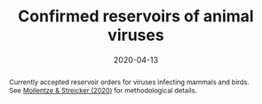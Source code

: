 ---
title: "Confirmed reservoirs of animal viruses"
authors:
- Nardus Mollentze
- Daniel Streicker
date: "2020-04-13"

# Schedule page publish date (NOT publication's date).
publishDate: "2020-04-13T00:00:00Z"

# Associated publications:
link_publications:
- "[Mollentze & Streicker (2020). Viral Zoonotic Risk Is Homogenous among Taxonomic Orders of Mammalian and Avian Reservoir Hosts.](/publication/2020/zoonotic_reservoirs)"

# Associated Projects (optional, untested).
#   Simply enter your project's folder or file name without extension.
#   Otherwise, set `projects: []`.
projects: []

# Link to raw data:
raw_data: https://doi.org/10.5281/zenodo.3516613

# Brief description:
abstract: "Currently accepted reservoir orders for viruses infecting mammals and birds. See [Mollentze & Streicker (2020)](https://doi.org/10.1073/pnas.1919176117) for methodological details." 

# Shorter summary for overview pages:
summary: "Currently accepted reservoir orders for viruses infecting mammals and birds."

# A data file to display (optional):
#   Note that the *number* of columns named determines how many columns are loaded
#   "filter_columns" specifies the indices of columns which should be present in the "filter records" pane, starting at 0
csv_file: "/csv/virus_reservoirs.csv"
col_names: [Species, Family, Genus, "Reservoir order", "Vector-borne", "Zoonotic", "Reference (reservoir)", "Reference (vector)"]
filter_columns: [1,2,3,5]

---
